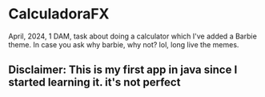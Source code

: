 # CalculadoraFX
April, 2024, 1 DAM, task about doing a calculator which I've added a Barbie theme. In case you ask why barbie, why not? lol, long live the memes.

<h2>Disclaimer: This is my first app in java since I started learning it. it's not perfect</h2>
